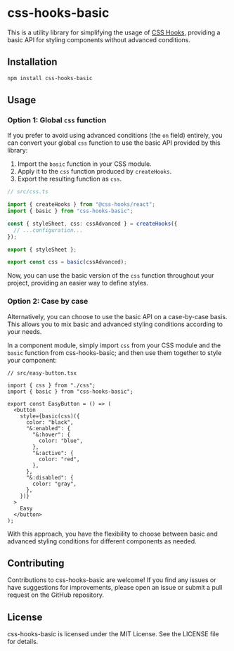 # css-hooks-basic

This is a utility library for simplifying the usage of
[CSS Hooks](https://css-hooks.com), providing a basic API for styling components
without advanced conditions.

## Installation

```bash
npm install css-hooks-basic
```

## Usage

### Option 1: Global `css` function

If you prefer to avoid using advanced conditions (the `on` field) entirely, you
can convert your global `css` function to use the basic API provided by this
library:

1. Import the `basic` function in your CSS module.
2. Apply it to the `css` function produced by `createHooks`.
3. Export the resulting function as `css`.

```typescript
// src/css.ts

import { createHooks } from "@css-hooks/react";
import { basic } from "css-hooks-basic";

const { styleSheet, css: cssAdvanced } = createHooks({
  // ...configuration...
});

export { styleSheet };

export const css = basic(cssAdvanced);
```

Now, you can use the basic version of the `css` function throughout your
project, providing an easier way to define styles.

### Option 2: Case by case

Alternatively, you can choose to use the basic API on a case-by-case basis. This
allows you to mix basic and advanced styling conditions according to your needs.

In a component module, simply import `css` from your CSS module and the `basic`
function from css-hooks-basic; and then use them together to style your
component:

```tsx
// src/easy-button.tsx

import { css } from "./css";
import { basic } from "css-hooks-basic";

export const EasyButton = () => (
  <button
    style={basic(css)({
      color: "black",
      "&:enabled": {
        "&:hover": {
          color: "blue",
        },
        "&:active": {
          color: "red",
        },
      },
      "&:disabled": {
        color: "gray",
      },
    })}
  >
    Easy
  </button>
);
```

With this approach, you have the flexibility to choose between basic and
advanced styling conditions for different components as needed.

## Contributing

Contributions to css-hooks-basic are welcome! If you find any issues or have
suggestions for improvements, please open an issue or submit a pull request on
the GitHub repository.

## License

css-hooks-basic is licensed under the MIT License. See the LICENSE file for
details.
